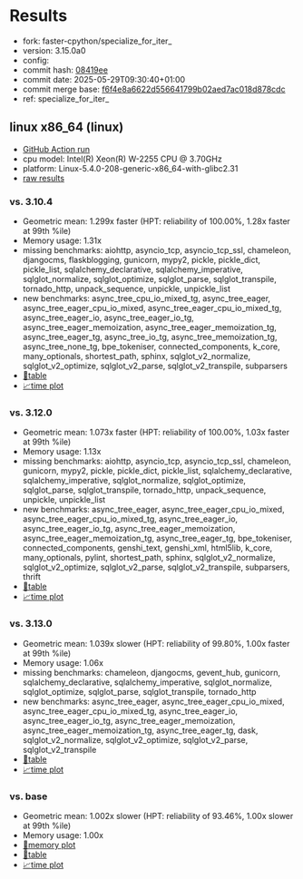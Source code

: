 # Results

- fork: faster-cpython/specialize_for_iter_
- version: 3.15.0a0
- config: 
- commit hash: [08419ee](https://github.com/faster%2dcpython/cpython/commit/08419ee)
- commit date: 2025-05-29T09:30:40+01:00
- commit merge base: [f6f4e8a6622d556641799b02aed7ac018d878cdc](https://github.com/python/cpython/commit/f6f4e8a6622d556641799b02aed7ac018d878cdc)
- ref: specialize_for_iter_

## linux x86_64 (linux)

- [GitHub Action run](https://github.com/faster-cpython/benchmarking/actions/runs/15319753816)
- cpu model: Intel(R) Xeon(R) W-2255 CPU @ 3.70GHz
- platform: Linux-5.4.0-208-generic-x86_64-with-glibc2.31
- [raw results](bm-20250529-linux-x86_64-faster%252dcpython-specialize_for_iter_-3.15.0a0-08419ee.json)

### vs. 3.10.4

- Geometric mean: 1.299x faster (HPT: reliability of 100.00%, 1.28x faster at 99th %ile)
- Memory usage: 1.31x
- missing benchmarks: aiohttp, asyncio_tcp, asyncio_tcp_ssl, chameleon, djangocms, flaskblogging, gunicorn, mypy2, pickle, pickle_dict, pickle_list, sqlalchemy_declarative, sqlalchemy_imperative, sqlglot_normalize, sqlglot_optimize, sqlglot_parse, sqlglot_transpile, tornado_http, unpack_sequence, unpickle, unpickle_list
- new benchmarks: async_tree_cpu_io_mixed_tg, async_tree_eager, async_tree_eager_cpu_io_mixed, async_tree_eager_cpu_io_mixed_tg, async_tree_eager_io, async_tree_eager_io_tg, async_tree_eager_memoization, async_tree_eager_memoization_tg, async_tree_eager_tg, async_tree_io_tg, async_tree_memoization_tg, async_tree_none_tg, bpe_tokeniser, connected_components, k_core, many_optionals, shortest_path, sphinx, sqlglot_v2_normalize, sqlglot_v2_optimize, sqlglot_v2_parse, sqlglot_v2_transpile, subparsers
- [📄table](bm-20250529-linux-x86_64-faster%252dcpython-specialize_for_iter_-3.15.0a0-08419ee-vs-3.10.4.md)
- [📈time plot](bm-20250529-linux-x86_64-faster%252dcpython-specialize_for_iter_-3.15.0a0-08419ee-vs-3.10.4.svg)

### vs. 3.12.0

- Geometric mean: 1.073x faster (HPT: reliability of 100.00%, 1.03x faster at 99th %ile)
- Memory usage: 1.13x
- missing benchmarks: aiohttp, asyncio_tcp, asyncio_tcp_ssl, chameleon, gunicorn, mypy2, pickle, pickle_dict, pickle_list, sqlalchemy_declarative, sqlalchemy_imperative, sqlglot_normalize, sqlglot_optimize, sqlglot_parse, sqlglot_transpile, tornado_http, unpack_sequence, unpickle, unpickle_list
- new benchmarks: async_tree_eager, async_tree_eager_cpu_io_mixed, async_tree_eager_cpu_io_mixed_tg, async_tree_eager_io, async_tree_eager_io_tg, async_tree_eager_memoization, async_tree_eager_memoization_tg, async_tree_eager_tg, bpe_tokeniser, connected_components, genshi_text, genshi_xml, html5lib, k_core, many_optionals, pylint, shortest_path, sphinx, sqlglot_v2_normalize, sqlglot_v2_optimize, sqlglot_v2_parse, sqlglot_v2_transpile, subparsers, thrift
- [📄table](bm-20250529-linux-x86_64-faster%252dcpython-specialize_for_iter_-3.15.0a0-08419ee-vs-3.12.0.md)
- [📈time plot](bm-20250529-linux-x86_64-faster%252dcpython-specialize_for_iter_-3.15.0a0-08419ee-vs-3.12.0.svg)

### vs. 3.13.0

- Geometric mean: 1.039x slower (HPT: reliability of 99.80%, 1.00x faster at 99th %ile)
- Memory usage: 1.06x
- missing benchmarks: chameleon, djangocms, gevent_hub, gunicorn, sqlalchemy_declarative, sqlalchemy_imperative, sqlglot_normalize, sqlglot_optimize, sqlglot_parse, sqlglot_transpile, tornado_http
- new benchmarks: async_tree_eager, async_tree_eager_cpu_io_mixed, async_tree_eager_cpu_io_mixed_tg, async_tree_eager_io, async_tree_eager_io_tg, async_tree_eager_memoization, async_tree_eager_memoization_tg, async_tree_eager_tg, dask, sqlglot_v2_normalize, sqlglot_v2_optimize, sqlglot_v2_parse, sqlglot_v2_transpile
- [📄table](bm-20250529-linux-x86_64-faster%252dcpython-specialize_for_iter_-3.15.0a0-08419ee-vs-3.13.0.md)
- [📈time plot](bm-20250529-linux-x86_64-faster%252dcpython-specialize_for_iter_-3.15.0a0-08419ee-vs-3.13.0.svg)

### vs. base

- Geometric mean: 1.002x slower (HPT: reliability of 93.46%, 1.00x slower at 99th %ile)
- Memory usage: 1.00x
- [🧠memory plot](bm-20250529-linux-x86_64-faster%252dcpython-specialize_for_iter_-3.15.0a0-08419ee-vs-base-mem.svg)
- [📄table](bm-20250529-linux-x86_64-faster%252dcpython-specialize_for_iter_-3.15.0a0-08419ee-vs-base.md)
- [📈time plot](bm-20250529-linux-x86_64-faster%252dcpython-specialize_for_iter_-3.15.0a0-08419ee-vs-base.svg)

